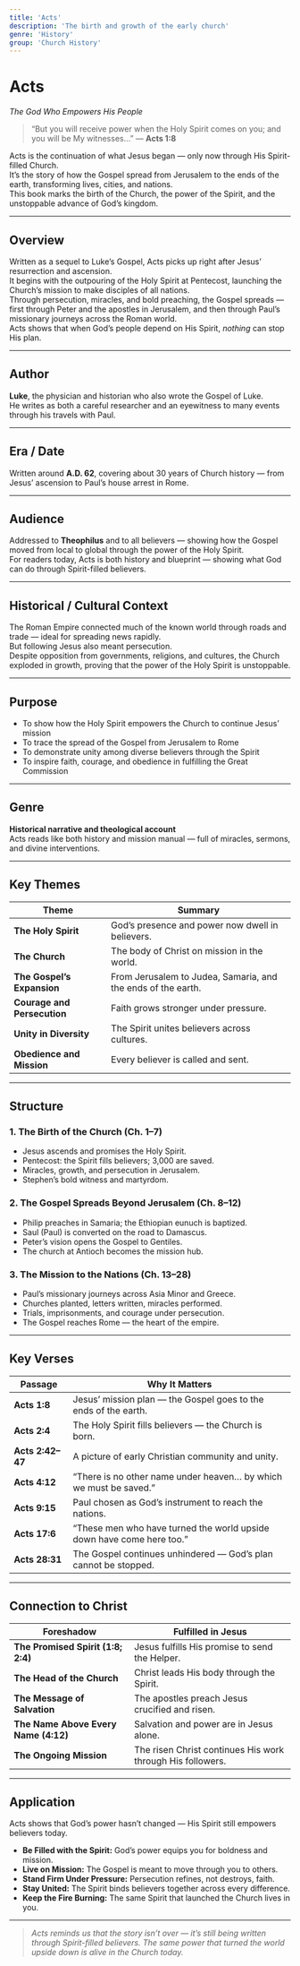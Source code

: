 ```yaml
---
title: 'Acts'
description: 'The birth and growth of the early church'
genre: 'History'
group: 'Church History'
---
```


# Acts  
*The God Who Empowers His People*

> “But you will receive power when the Holy Spirit comes on you; and you will be My witnesses…” — **Acts 1:8**

Acts is the continuation of what Jesus began — only now through His Spirit-filled Church.  
It’s the story of how the Gospel spread from Jerusalem to the ends of the earth, transforming lives, cities, and nations.  
This book marks the birth of the Church, the power of the Spirit, and the unstoppable advance of God’s kingdom.

---

## Overview  
Written as a sequel to Luke’s Gospel, Acts picks up right after Jesus’ resurrection and ascension.  
It begins with the outpouring of the Holy Spirit at Pentecost, launching the Church’s mission to make disciples of all nations.  
Through persecution, miracles, and bold preaching, the Gospel spreads — first through Peter and the apostles in Jerusalem, and then through Paul’s missionary journeys across the Roman world.  
Acts shows that when God’s people depend on His Spirit, *nothing* can stop His plan.

---

## Author  
**Luke**, the physician and historian who also wrote the Gospel of Luke.  
He writes as both a careful researcher and an eyewitness to many events through his travels with Paul.

---

## Era / Date  
Written around **A.D. 62**, covering about 30 years of Church history — from Jesus’ ascension to Paul’s house arrest in Rome.

---

## Audience  
Addressed to **Theophilus** and to all believers — showing how the Gospel moved from local to global through the power of the Holy Spirit.  
For readers today, Acts is both history and blueprint — showing what God can do through Spirit-filled believers.

---

## Historical / Cultural Context  
The Roman Empire connected much of the known world through roads and trade — ideal for spreading news rapidly.  
But following Jesus also meant persecution.  
Despite opposition from governments, religions, and cultures, the Church exploded in growth, proving that the power of the Holy Spirit is unstoppable.

---

## Purpose  
- To show how the Holy Spirit empowers the Church to continue Jesus’ mission  
- To trace the spread of the Gospel from Jerusalem to Rome  
- To demonstrate unity among diverse believers through the Spirit  
- To inspire faith, courage, and obedience in fulfilling the Great Commission  

---

## Genre  
**Historical narrative and theological account**  
Acts reads like both history and mission manual — full of miracles, sermons, and divine interventions.

---

## Key Themes  

| Theme | Summary |
|-------|----------|
| **The Holy Spirit** | God’s presence and power now dwell in believers. |
| **The Church** | The body of Christ on mission in the world. |
| **The Gospel’s Expansion** | From Jerusalem to Judea, Samaria, and the ends of the earth. |
| **Courage and Persecution** | Faith grows stronger under pressure. |
| **Unity in Diversity** | The Spirit unites believers across cultures. |
| **Obedience and Mission** | Every believer is called and sent. |

---

## Structure  

### 1. The Birth of the Church (Ch. 1–7)
- Jesus ascends and promises the Holy Spirit.  
- Pentecost: the Spirit fills believers; 3,000 are saved.  
- Miracles, growth, and persecution in Jerusalem.  
- Stephen’s bold witness and martyrdom.  

### 2. The Gospel Spreads Beyond Jerusalem (Ch. 8–12)
- Philip preaches in Samaria; the Ethiopian eunuch is baptized.  
- Saul (Paul) is converted on the road to Damascus.  
- Peter’s vision opens the Gospel to Gentiles.  
- The church at Antioch becomes the mission hub.  

### 3. The Mission to the Nations (Ch. 13–28)
- Paul’s missionary journeys across Asia Minor and Greece.  
- Churches planted, letters written, miracles performed.  
- Trials, imprisonments, and courage under persecution.  
- The Gospel reaches Rome — the heart of the empire.  

---

## Key Verses  

| Passage | Why It Matters |
|----------|----------------|
| **Acts 1:8** | Jesus’ mission plan — the Gospel goes to the ends of the earth. |
| **Acts 2:4** | The Holy Spirit fills believers — the Church is born. |
| **Acts 2:42–47** | A picture of early Christian community and unity. |
| **Acts 4:12** | “There is no other name under heaven… by which we must be saved.” |
| **Acts 9:15** | Paul chosen as God’s instrument to reach the nations. |
| **Acts 17:6** | “These men who have turned the world upside down have come here too.” |
| **Acts 28:31** | The Gospel continues unhindered — God’s plan cannot be stopped. |

---

## Connection to Christ  

| Foreshadow | Fulfilled in Jesus |
|-------------|-------------------|
| **The Promised Spirit (1:8; 2:4)** | Jesus fulfills His promise to send the Helper. |
| **The Head of the Church** | Christ leads His body through the Spirit. |
| **The Message of Salvation** | The apostles preach Jesus crucified and risen. |
| **The Name Above Every Name (4:12)** | Salvation and power are in Jesus alone. |
| **The Ongoing Mission** | The risen Christ continues His work through His followers. |

---

## Application  
Acts shows that God’s power hasn’t changed — His Spirit still empowers believers today.  
- **Be Filled with the Spirit:** God’s power equips you for boldness and mission.  
- **Live on Mission:** The Gospel is meant to move through you to others.  
- **Stand Firm Under Pressure:** Persecution refines, not destroys, faith.  
- **Stay United:** The Spirit binds believers together across every difference.  
- **Keep the Fire Burning:** The same Spirit that launched the Church lives in you.  

---

> *Acts reminds us that the story isn’t over — it’s still being written through Spirit-filled believers. The same power that turned the world upside down is alive in the Church today.*
